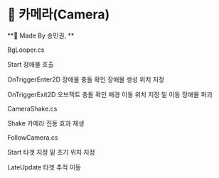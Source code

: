 # 📌 카메라(Camera)
**🎇 Made By 송민권, **

BgLooper.cs

Start
장애물 호출

OnTriggerEnter2D
장애물 충돌 확인
장애물 생성 위치 지정

OnTriggerExit2D
오브젝트 충돌 확인
배경 이동 위치 지정 밑 이동
장애물 파괴



CameraShake.cs

Shake
카메라 진동 효과 재생



FollowCamera.cs

Start
타겟 지정 밑 초기 위치 지정

LateUpdate
타겟 추적 이동